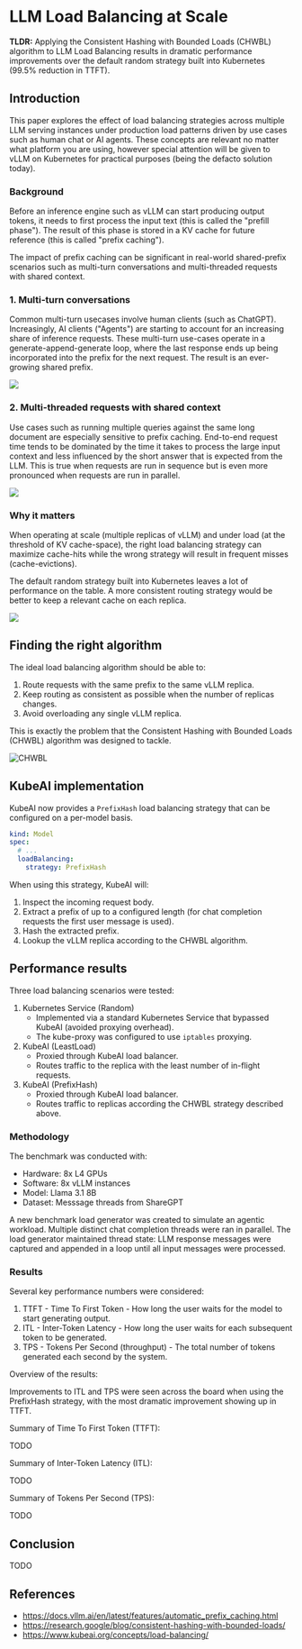 # LLM Load Balancing at Scale

**TLDR:** Applying the Consistent Hashing with Bounded Loads (CHWBL) algorithm to LLM Load Balancing results in dramatic performance improvements over the default random strategy built into Kubernetes (99.5% reduction in TTFT).

## Introduction

This paper explores the effect of load balancing strategies across multiple LLM serving instances under production load patterns driven by use cases such as human chat or AI agents. These concepts are relevant no matter what platform you are using, however special attention will be given to vLLM on Kubernetes for practical purposes (being the defacto solution today).

### Background

Before an inference engine such as vLLM can start producing output tokens, it needs to first process the input text (this is called the "prefill phase"). The result of this phase is stored in a KV cache for future reference (this is called "prefix caching").

The impact of prefix caching can be significant in real-world shared-prefix scenarios such as multi-turn conversations and multi-threaded requests with shared context.

### 1. Multi-turn conversations

Common multi-turn usecases involve human clients (such as ChatGPT). Increasingly, AI clients ("Agents") are starting to account for an increasing share of inference requests. These multi-turn use-cases operate in a generate-append-generate loop, where the last response ends up being incorporated into the prefix for the next request. The result is an ever-growing shared prefix.

<img src="../diagrams/multi-turn-clients.excalidraw.png" style="max-width:500px"></img>

### 2. Multi-threaded requests with shared context

Use cases such as running multiple queries against the same long document are especially sensitive to prefix caching. End-to-end request time tends to be dominated by the time it takes to process the large input context and less influenced by the short answer that is expected from the LLM. This is true when requests are run in sequence but is even more pronounced when requests are run in parallel.

<img src="../diagrams/multi-threaded-shared-context.excalidraw.png" style="max-width:500px"></img>

### Why it matters

When operating at scale (multiple replicas of vLLM) and under load (at the threshold of KV cache-space), the right load balancing strategy can maximize cache-hits while the wrong strategy will result in frequent misses (cache-evictions).

The default random strategy built into Kubernetes leaves a lot of performance on the table. A more consistent routing strategy would be better to keep a relevant cache on each replica.

<img src="../diagrams/random-vs-consistent-hash.excalidraw.png" style="max-width:600px"></img>

## Finding the right algorithm

The ideal load balancing algorithm should be able to:

1. Route requests with the same prefix to the same vLLM replica.
2. Keep routing as consistent as possible when the number of replicas changes.
3. Avoid overloading any single vLLM replica.

This is exactly the problem that the Consistent Hashing with Bounded Loads (CHWBL) algorithm was designed to tackle.

![CHWBL](../diagrams/chwbl.excalidraw.png)

## KubeAI implementation

KubeAI now provides a `PrefixHash` load balancing strategy that can be configured on a per-model basis.

```yaml
kind: Model
spec:
  # ...
  loadBalancing:
    strategy: PrefixHash
```

When using this strategy, KubeAI will:

1. Inspect the incoming request body.
2. Extract a prefix of up to a configured length (for chat completion requests the first user message is used).
3. Hash the extracted prefix.
4. Lookup the vLLM replica according to the CHWBL algorithm.

## Performance results

Three load balancing scenarios were tested:

1. Kubernetes Service (Random)
    * Implemented via a standard Kubernetes Service that bypassed KubeAI (avoided proxying overhead).
    * The kube-proxy was configured to use `iptables` proxying.
2. KubeAI (LeastLoad)
    * Proxied through KubeAI load balancer.
    * Routes traffic to the replica with the least number of in-flight requests.
3. KubeAI (PrefixHash)
    * Proxied through KubeAI load balancer.
    * Routes traffic to replicas according the CHWBL strategy described above.

### Methodology

The benchmark was conducted with:

* Hardware: 8x L4 GPUs
* Software: 8x vLLM instances
* Model: Llama 3.1 8B
* Dataset: Messsage threads from ShareGPT

A new benchmark load generator was created to simulate an agentic workload. Multiple distinct chat completion threads were ran in parallel. The load generator maintained thread state: LLM response messages were captured and appended in a loop until all input messages were processed.

### Results

Several key performance numbers were considered:

1. TTFT - Time To First Token - How long the user waits for the model to start generating output.
2. ITL - Inter-Token Latency - How long the user waits for each subsequent token to be generated.
3. TPS - Tokens Per Second (throughput) - The total number of tokens generated each second by the system.

Overview of the results:

Improvements to ITL and TPS were seen across the board when using the PrefixHash strategy, with the most dramatic improvement showing up in TTFT.

Summary of Time To First Token (TTFT):

TODO

Summary of Inter-Token Latency (ITL):

TODO

Summary of Tokens Per Second (TPS):

TODO

## Conclusion

TODO

## References

* https://docs.vllm.ai/en/latest/features/automatic_prefix_caching.html
* https://research.google/blog/consistent-hashing-with-bounded-loads/
* https://www.kubeai.org/concepts/load-balancing/